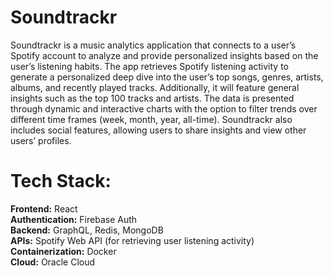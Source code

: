 # Soundtrackr

Soundtrackr is a music analytics application that connects to a user’s Spotify account to analyze and provide personalized insights based on the user’s listening habits. The app retrieves Spotify listening activity to generate a personalized deep dive into the user’s top songs, genres, artists, albums, and recently played tracks. Additionally, it will feature general insights such as the top 100 tracks and artists. The data is presented through dynamic and interactive charts with the option to filter trends over different time frames (week, month, year, all-time). Soundtrackr also includes social features, allowing users to share insights and view other users’ profiles.


# Tech Stack: 

**Frontend:** React\
**Authentication:** Firebase Auth\
**Backend:** GraphQL, Redis, MongoDB\
**APIs:** Spotify Web API (for retrieving user listening activity)\
**Containerization:** Docker\
**Cloud:** Oracle Cloud

